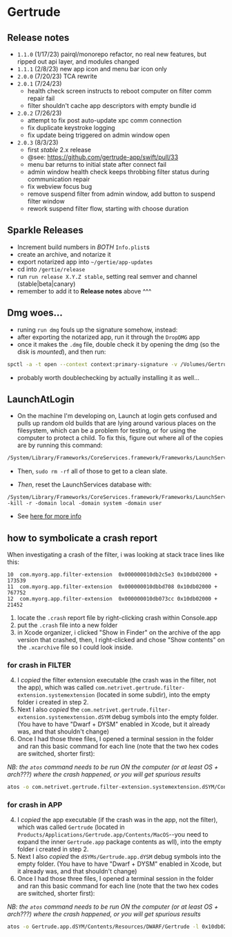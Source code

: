 # Gertrude

## Release notes

- `1.1.0` (1/17/23) pairql/monorepo refactor, no real new features, but ripped out api
  layer, and modules changed
- `1.1.1` (2/8/23) new app icon and menu bar icon only
- `2.0.0` (7/20/23) TCA rewrite
- `2.0.1` (7/24/23)
  - health check screen instructs to reboot computer on filter comm repair fail
  - filter shouldn't cache app descriptors with empty bundle id
- `2.0.2` (7/26/23)
  - attempt to fix post auto-update xpc comm connection
  - fix duplicate keystroke logging
  - fix update being triggered on admin window open
- `2.0.3` (8/3/23)
  - first _stable_ 2.x release
  - @see: https://github.com/gertrude-app/swift/pull/33
  - menu bar returns to initial state after connect fail
  - admin window health check keeps throbbing filter status during communication repair
  - fix webview focus bug
  - remove suspend filter from admin window, add button to suspend filter window
  - rework suspend filter flow, starting with choose duration

## Sparkle Releases

- Increment build numbers in _BOTH_ `Info.plist`s
- create an archive, and notarize it
- export notarized app into `~/gertie/app-updates`
- cd into `/gertie/release`
- run `run release X.Y.Z stable`, setting real semver and channel (stable|beta|canary)
- remember to add it to **Release notes** above ^^^

## Dmg woes...

- runing `run dmg` fouls up the signature somehow, instead:
- after exporting the notarized app, run it through the `DropDMG` app
- once it makes the `.dmg` file, double check it by opening the dmg (so the disk is
  _mounted_), and then run:

```sh
spctl -a -t open --context context:primary-signature -v /Volumes/Gertrude/Gertrude.app
```

- probably worth doublechecking by actually installing it as well...

## LaunchAtLogin

- On the machine I'm developing on, Launch at login gets confused and pulls up random old
  builds that are lying around various places on the filesystem, which can be a problem
  for testing, or for using the computer to protect a child. To fix this, figure out where
  all of the copies are by running this command:

```bash
/System/Library/Frameworks/CoreServices.framework/Frameworks/LaunchServices.framework/Support/lsregister -dump | grep .*path.*ertrude
```

- Then, `sudo rm -rf` all of those to get to a clean slate.

- _Then_, reset the LaunchServices database with:

```
/System/Library/Frameworks/CoreServices.framework/Frameworks/LaunchServices.framework/Support/lsregister -kill -r -domain local -domain system -domain user
```

- See
  [here for more info](https://www.electrollama.net/blog/2017/4/7/login-items-in-macos-1011-and-newer)

## how to symbolicate a crash report

When investigating a crash of the filter, i was looking at stack trace lines like this:

```
10  com.myorg.app.filter-extension	0x000000010db2c5e3 0x10db02000 + 173539
11  com.myorg.app.filter-extension	0x000000010dbbd708 0x10db02000 + 767752
12  com.myorg.app.filter-extension	0x000000010db073cc 0x10db02000 + 21452
```

1. locate the `.crash` report file by right-clicking crash within Console.app
2. put the `.crash` file into a new folder
3. in Xcode organizer, i clicked "Show in Finder" on the archive of the app version that
   crashed, then, I right-clicked and chose "Show contents" on the `.xcarchive` file so I
   could look inside.

### for crash in FILTER

4. I _copied_ the filter extension executable (the crash was in the filter, not the app),
   which was called `com.netrivet.gertrude.filter-extension.systemextension` (located in
   some subdir), into the empty folder i created in step 2.
5. Next I also _copied_ the `com.netrivet.gertrude.filter-extension.systemextension.dSYM`
   debug symbols into the empty folder. (You have to have "Dwarf + DYSM" enabled in Xcode,
   but it already was, and that shouldn't change)
6. Once I had those three files, I opened a terminal session in the folder and ran this
   basic command for each line (note that the two hex codes are switched, shorter first):

_NB: the `atos` command needs to be run ON the computer (or at least OS + arch???) where
the crash happened, or you will get spurious results_

```sh
atos -o com.netrivet.gertrude.filter-extension.systemextension.dSYM/Contents/Resources/DWARF/com.netrivet.gertrude.filter-extension -l 0x10db02000 0x000000010db073cc
```

### for crash in APP

4. I _copied_ the app executable (if the crash was in the app, not the filter), which was
   called `Gertrude` (located in `Products/Applications/Gertrude.app/Contents/MacOS`--you
   need to expand the inner `Gertrude.app` package contents as wll), into the empty folder
   i created in step 2.
5. Next I also _copied_ the `dSYMs/Gertrude.app.dYSM` debug symbols into the empty folder.
   (You have to have "Dwarf + DYSM" enabled in Xcode, but it already was, and that
   shouldn't change)
6. Once I had those three files, I opened a terminal session in the folder and ran this
   basic command for each line (note that the two hex codes are switched, shorter first):

_NB: the `atos` command needs to be run ON the computer (or at least OS + arch???) where
the crash happened, or you will get spurious results_

```sh
atos -o Gertrude.app.dSYM/Contents/Resources/DWARF/Gertrude -l 0x10db02000 0x000000010db073cc
```
